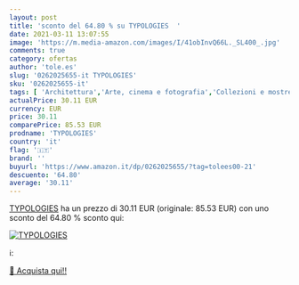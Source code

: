 ```yaml
---
layout: post
title: 'sconto del 64.80 % su TYPOLOGIES  '
date: 2021-03-11 13:07:55
image: 'https://m.media-amazon.com/images/I/41obInvQ66L._SL400_.jpg'
comments: true
category: ofertas
author: 'tole.es'
slug: '0262025655-it TYPOLOGIES'
sku: '0262025655-it'
tags: [ 'Architettura','Arte, cinema e fotografia','Collezioni e mostre fotografiche','Fotografia','Libri','Progettazione architettonica','Singoli fotografi', ]
actualPrice: 30.11 EUR
currency: EUR
price: 30.11
comparePrice: 85.53 EUR
prodname: 'TYPOLOGIES'
country: 'it'
flag: '🇮🇹'
brand: ''
buyurl: 'https://www.amazon.it/dp/0262025655/?tag=tolees00-21'
descuento: '64.80'
average: '30.11'
---
```


[TYPOLOGIES](https://www.amazon.it/dp/0262025655/?tag=tolees00-21) ha un prezzo di 30.11 EUR (originale: 85.53 EUR) con uno sconto del 64.80 % sconto qui:

[![TYPOLOGIES](https://m.media-amazon.com/images/I/41obInvQ66L._SL400_.jpg)](https://www.amazon.it/dp/0262025655/?tag=tolees00-21)

ℹ️:


[🛒 Acquista qui!!](https://www.amazon.it/dp/0262025655/?tag=tolees00-21)
